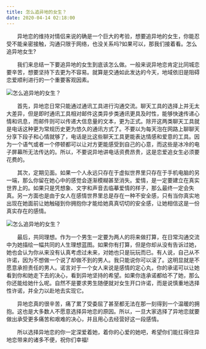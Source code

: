 ```yaml
---
title: 怎么追异地的女生？
date: 2020-04-14 02:18:00
---
```




　　异地恋的维持对情侣来说的确是一个巨大的考验，想要追异地的女生，你能忍受不能亲密接触，沟通只限于网络，也没关系吗?如果可以，那我们接着看。怎么追异地女生?

　　我们来总结一下要追异地的女生到底该怎么做。一般来说异地恋肯定比同城恋要辛苦，想要坚持下去更为不容易。就算是交通如此发达的今天，地域依旧是阻碍恋爱顺利进行的一个重要客观因素。

![怎么追异地的女生？](/img/4ff7be840c8fa92927a3b2f5a9004f97.jpg)

　　首先，异地恋日常只能通过通讯工具进行沟通交流。聊天工具的选择上并无太大差异，但是即时通讯工具相对邮件这类异步类通讯更具及时性，能够快速传递心情和讯息，而邮件则可以传递大信息量的文本，更为正式。除开这两类聊天工具就是电话这种更为常规历史更为悠久的通讯方式了。不要以为每天泡在网路上聊聊天分享下段子和心情就够了，电话是比这些聊天工具更能表达情感和爱意的工具。因为一个语气或者一个停顿都可以让对方更能感受到自己的心意，而这些是冰冷的电子屏幕所无法传达的。所以，不要说异地讲电话资费昂贵，这是恋爱追女生必须要花费的。

　　其次，定期见面。如果一个人永远只存在于虚拟世界里只存在于手机电脑的另一端，那么你留在她心中的感觉会逐渐模糊甚至消失。爱情，是一定要建立在真实世界上的。如果只是凭想象、文字和声音去临摹爱情的样子，那么最终一定会失真。另一方面也是由于女人在感情世界里总是存在一种不安全感，只有当你真实地出现在她面前让她触碰到你拥抱你才能给她真真切切的安全感，让她相信这是一份真实存在的感情。

![怎么追异地的女生？](/img/796a27c1e7b20e15c29881277e8f0008.jpg)

　　最后，共同理想。作为一个男生一定要为两人的将来做打算，在日常沟通交流中为她描绘一幅共同的人生理想蓝图。如果你有打算，但是你却从没有告诉过她，她也会认为你从来没有认真考虑过未来，对她也只是玩玩而已。有人说，自己从不许诺，因为不想做一个说了却做不到的男人。我只能说你可以滚了。这明显就是不愿意承担责任的男人。诺言对于一个女人来说是感情的定心丸，你的承诺可以让她看到你和她走下去的决心，看到异地坚持的希望。如果你连承诺都给不了她，那么你还能给她什么呢。自然不是要求男生随便就对女生开口许诺，而是说慎重地选择性许诺，并全力以赴地去实现它。

　　异地恋真的很辛苦，痛了累了受委屈了甚至都无法在那一刻得到一个温暖的拥抱。这也是大多数人不愿意选择异地恋的原因。所以，一旦大家选择了异地恋就要做出承受更多痛苦和艰难的决心，并且用心去经营好这一段感情。

　　所以选择异地恋的你一定深爱着她，着你的心爱的她吧，希望你们能扛得住异地恋带来的诸多不便，祝你们幸福!